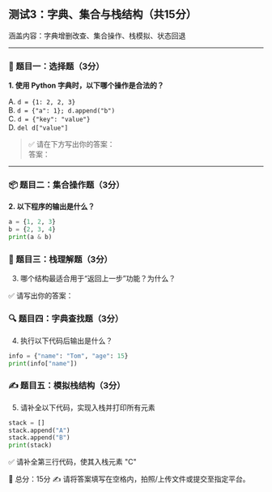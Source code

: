 ## 测试3：字典、集合与栈结构（共15分）  
涵盖内容：字典增删改查、集合操作、栈模拟、状态回退

---

### 🧠 题目一：选择题（3分）

**1. 使用 Python 字典时，以下哪个操作是合法的？**

A. `d = {1: 2, 2, 3}`  
B. `d = {"a": 1}; d.append("b")`  
C. `d = {"key": "value"}`  
D. `del d["value"]`  

> ✅ 请在下方写出你的答案：  
> 答案：

---

### 📦 题目二：集合操作题（3分）

**2. 以下程序的输出是什么？**

```python
a = {1, 2, 3}
b = {2, 3, 4}
print(a & b)
```

### 🔄 题目三：栈理解题（3分）

3. 哪个结构最适合用于“返回上一步”功能？为什么？

✅ 请写出你的答案：


### 🔍 题目四：字典查找题（3分）

4. 执行以下代码后输出是什么？

```python
info = {"name": "Tom", "age": 15}
print(info["name"])
```


### ✍️ 题目五：模拟栈结构（3分）

5. 请补全以下代码，实现入栈并打印所有元素

```python
stack = []
stack.append("A")
stack.append("B")
print(stack)
```

✅ 请补全第三行代码，使其入栈元素 "C"


📌 总分：15分
✍️ 请将答案填写在空格内，拍照/上传文件或提交至指定平台。